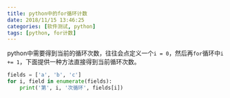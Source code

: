 ```yaml
---
title: python中的for循环计数
date: 2018/11/15 13:46:25
categories: [软件测试, python]
tags: [python, for计数]
---
```


python中需要得到当前的循环次数，往往会点定义一个`i = 0`，然后再`for`循环中`i += 1`，下面提供一种方法直接得到当前循环次数。

<!-- more -->

```python
fields = ['a', 'b', 'c']
for i, field in enumerate(fields):
    print('第', i, '次循环', fields[i])
```

